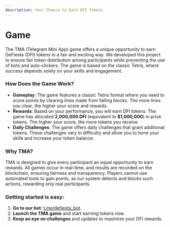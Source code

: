 ```yaml
---
description: Your Chance to Earn DFI Tokens
---
```


# Game

The TMA (Telegram Mini App) game offers a unique opportunity to earn DeFiesta (DFI) tokens in a fair and exciting way. We developed this project to ensure fair token distribution among participants while preventing the use of bots and auto-clickers. The game is based on the classic Tetris, where success depends solely on your skills and engagement.

### **How Does the Game Work?**

* **Gameplay**: The game features a classic Tetris format where you need to score points by clearing lines made from falling blocks. The more lines you clear, the higher your score and rewards.
* **Rewards**: Based on your performance, you will earn DFI tokens. The game has allocated **2,000,000 DFI** (equivalent to **$1,000,000**) in prize tokens. The higher your score, the more tokens you receive.
* **Daily Challenges**: The game offers daily challenges that grant additional tokens. These challenges vary in difficulty and allow you to hone your skills and increase your token balance.

### **Why TMA?**

TMA is designed to give every participant an equal opportunity to earn rewards. All games occur in real-time, and results are recorded on the blockchain, ensuring fairness and transparency. Players cannot use automated tools to gain points, as our system detects and blocks such actions, rewarding only real participants.

### Getting started is easy:

1. **Go to our bot**: [t.me/defiesta\_bot](https://t.me/defiesta\_bot).
2. **Launch the TMA game** and start earning tokens now.
3. **Keep an eye on challenges** and updates to maximize your DFI rewards.
